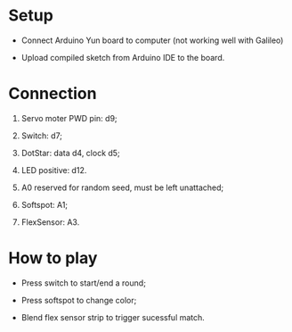 # Setup

* Connect Arduino Yun board to computer (not working well with Galileo)

* Upload compiled sketch from Arduino IDE to the board. 

# Connection
  
  1. Servo moter PWD pin: d9;
  
  2. Switch: d7;
  
  3. DotStar: data d4, clock d5;
  
  4. LED positive: d12.
  
  5. A0 reserved for random seed, must be left unattached;
  
  6. Softspot: A1;
  
  7. FlexSensor: A3. 
  
# How to play
  
  * Press switch to start/end a round;
  
  * Press softspot to change color;
  
  * Blend flex sensor strip to trigger sucessful match. 
